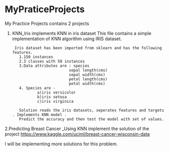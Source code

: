 # MyPraticeProjects
My Practice Projects contains 2 projects

1. KNN_Iris implements KNN in iris dataset 
        This file contains a simple implementation of KNN algorithm using IRIS dataset.

        Iris dataset has been imported from sklearn and has the following features. 
          1.150 instances
          2.3 classes with 50 instances
          3.Data attributes are : species 
                                sepal length(cms)
                                sepal width(cms)
                                petal length(cms)
                                petal width(cms)
          4. Species are - 
                  a)iris versicolor
                  b)iris setosa
                  c)iris virginica

          Solution reads the iris datasets, seperates features and targets . Implements KNN model .
          Predict the accuracy and then test the model with set of values. 
2.Predicting Breast Cancer _Using KNN implement the solution of the project 
https://www.kaggle.com/uciml/breast-cancer-wisconsin-data

I will be implementing more solutions for this  problem.

